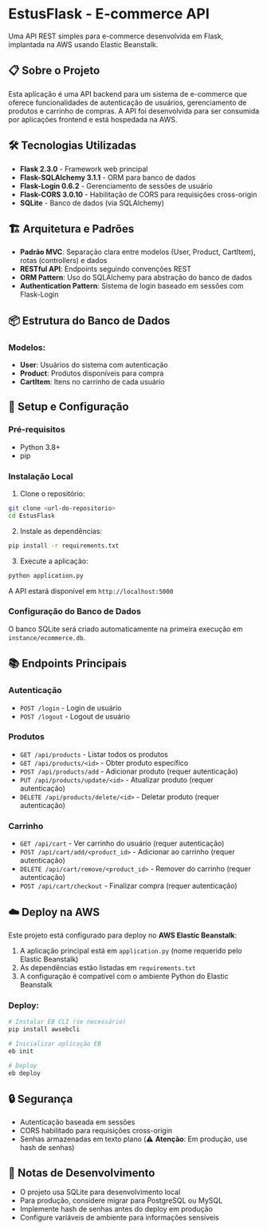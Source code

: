 # EstusFlask - E-commerce API

Uma API REST simples para e-commerce desenvolvida em Flask, implantada na AWS usando Elastic Beanstalk.

## 📋 Sobre o Projeto

Esta aplicação é uma API backend para um sistema de e-commerce que oferece funcionalidades de autenticação de usuários, gerenciamento de produtos e carrinho de compras. A API foi desenvolvida para ser consumida por aplicações frontend e está hospedada na AWS.

## 🛠️ Tecnologias Utilizadas

- **Flask 2.3.0** - Framework web principal
- **Flask-SQLAlchemy 3.1.1** - ORM para banco de dados
- **Flask-Login 0.6.2** - Gerenciamento de sessões de usuário
- **Flask-CORS 3.0.10** - Habilitação de CORS para requisições cross-origin
- **SQLite** - Banco de dados (via SQLAlchemy)

## 🏗️ Arquitetura e Padrões

- **Padrão MVC**: Separação clara entre modelos (User, Product, CartItem), rotas (controllers) e dados
- **RESTful API**: Endpoints seguindo convenções REST
- **ORM Pattern**: Uso do SQLAlchemy para abstração do banco de dados
- **Authentication Pattern**: Sistema de login baseado em sessões com Flask-Login

## 📦 Estrutura do Banco de Dados

### Modelos:
- **User**: Usuários do sistema com autenticação
- **Product**: Produtos disponíveis para compra
- **CartItem**: Itens no carrinho de cada usuário

## 🚀 Setup e Configuração

### Pré-requisitos
- Python 3.8+
- pip

### Instalação Local

1. Clone o repositório:
```bash
git clone <url-do-repositorio>
cd EstusFlask
```

2. Instale as dependências:
```bash
pip install -r requirements.txt
```

3. Execute a aplicação:
```bash
python application.py
```

A API estará disponível em `http://localhost:5000`

### Configuração do Banco de Dados

O banco SQLite será criado automaticamente na primeira execução em `instance/ecommerce.db`.

## 📚 Endpoints Principais

### Autenticação
- `POST /login` - Login de usuário
- `POST /logout` - Logout de usuário

### Produtos
- `GET /api/products` - Listar todos os produtos
- `GET /api/products/<id>` - Obter produto específico
- `POST /api/products/add` - Adicionar produto (requer autenticação)
- `PUT /api/products/update/<id>` - Atualizar produto (requer autenticação)
- `DELETE /api/products/delete/<id>` - Deletar produto (requer autenticação)

### Carrinho
- `GET /api/cart` - Ver carrinho do usuário (requer autenticação)
- `POST /api/cart/add/<product_id>` - Adicionar ao carrinho (requer autenticação)
- `DELETE /api/cart/remove/<product_id>` - Remover do carrinho (requer autenticação)
- `POST /api/cart/checkout` - Finalizar compra (requer autenticação)

## ☁️ Deploy na AWS

Este projeto está configurado para deploy no **AWS Elastic Beanstalk**:

1. A aplicação principal está em `application.py` (nome requerido pelo Elastic Beanstalk)
2. As dependências estão listadas em `requirements.txt`
3. A configuração é compatível com o ambiente Python do Elastic Beanstalk

### Deploy:
```bash
# Instalar EB CLI (se necessário)
pip install awsebcli

# Inicializar aplicação EB
eb init

# Deploy
eb deploy
```

## 🔒 Segurança

- Autenticação baseada em sessões
- CORS habilitado para requisições cross-origin
- Senhas armazenadas em texto plano (⚠️ **Atenção**: Em produção, use hash de senhas)

## 📝 Notas de Desenvolvimento

- O projeto usa SQLite para desenvolvimento local
- Para produção, considere migrar para PostgreSQL ou MySQL
- Implemente hash de senhas antes do deploy em produção
- Configure variáveis de ambiente para informações sensíveis
